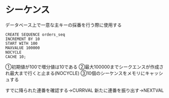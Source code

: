 # シーケンス
データベース上で一意な主キーの採番を行う際に使用する


`CREATE SEQUENCE orders_seq`  
`INCREMENT BY 10`  
`START WITH 100`  
`MAXVALUE 100000`  
`NOCYCLE`  
`CACHE 10;`

①初期値が100で増分値は10である
②最大100000までシークエンスが作成され最大まで行くと止まる(NOCYCLE)
③10個のシーケンスをメモリにキャッシュする

すでに降られた連番を確認する→CURRVAL
新たに連番を振り出す→NEXTVAL



